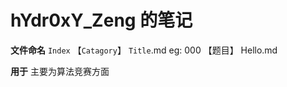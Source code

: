 # hYdr0xY_Zeng 的笔记

 **文件命名**
 `Index` 【`Catagory`】 `Title`.md
 eg: 000 【题目】 Hello.md

 **用于**
主要为算法竞赛方面
